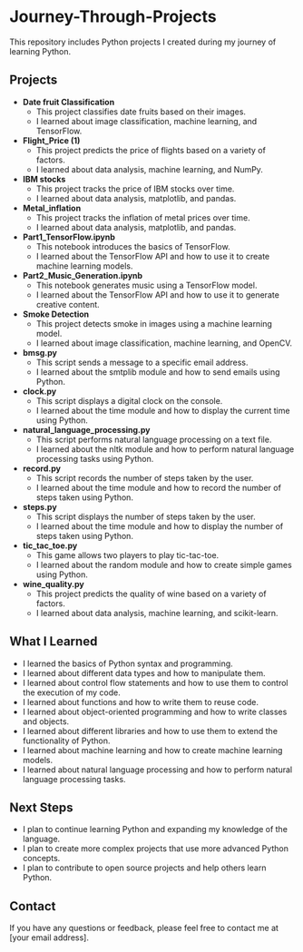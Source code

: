 # Journey-Through-Projects

This repository includes Python projects I created during my journey of learning Python.

## Projects

* **Date fruit Classification**
  * This project classifies date fruits based on their images.
  * I learned about image classification, machine learning, and TensorFlow.
* **Flight_Price (1)**
  * This project predicts the price of flights based on a variety of factors.
  * I learned about data analysis, machine learning, and NumPy.
* **IBM stocks**
  * This project tracks the price of IBM stocks over time.
  * I learned about data analysis, matplotlib, and pandas.
* **Metal_inflation**
  * This project tracks the inflation of metal prices over time.
  * I learned about data analysis, matplotlib, and pandas.
* **Part1_TensorFlow.ipynb**
  * This notebook introduces the basics of TensorFlow.
  * I learned about the TensorFlow API and how to use it to create machine learning models.
* **Part2_Music_Generation.ipynb**
  * This notebook generates music using a TensorFlow model.
  * I learned about the TensorFlow API and how to use it to generate creative content.
* **Smoke Detection**
  * This project detects smoke in images using a machine learning model.
  * I learned about image classification, machine learning, and OpenCV.
* **bmsg.py**
  * This script sends a message to a specific email address.
  * I learned about the smtplib module and how to send emails using Python.
* **clock.py**
  * This script displays a digital clock on the console.
  * I learned about the time module and how to display the current time using Python.
* **natural_language_processing.py**
  * This script performs natural language processing on a text file.
  * I learned about the nltk module and how to perform natural language processing tasks using Python.
* **record.py**
  * This script records the number of steps taken by the user.
  * I learned about the time module and how to record the number of steps taken using Python.
* **steps.py**
  * This script displays the number of steps taken by the user.
  * I learned about the time module and how to display the number of steps taken using Python.
* **tic_tac_toe.py**
  * This game allows two players to play tic-tac-toe.
  * I learned about the random module and how to create simple games using Python.
* **wine_quality.py**
  * This project predicts the quality of wine based on a variety of factors.
  * I learned about data analysis, machine learning, and scikit-learn.

## What I Learned

* I learned the basics of Python syntax and programming.
* I learned about different data types and how to manipulate them.
* I learned about control flow statements and how to use them to control the execution of my code.
* I learned about functions and how to write them to reuse code.
* I learned about object-oriented programming and how to write classes and objects.
* I learned about different libraries and how to use them to extend the functionality of Python.
* I learned about machine learning and how to create machine learning models.
* I learned about natural language processing and how to perform natural language processing tasks.

## Next Steps

* I plan to continue learning Python and expanding my knowledge of the language.
* I plan to create more complex projects that use more advanced Python concepts.
* I plan to contribute to open source projects and help others learn Python.

## Contact

If you have any questions or feedback, please feel free to contact me at [your email address].

